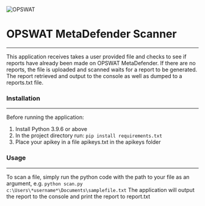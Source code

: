 ![OPSWAT](https://id.opswat.com/static/media/logo.8d40c232.svg)

# OPSWAT MetaDefender Scanner

---

This application receives takes a user provided file and checks to see if reports have already been made on OPSWAT MetaDefender. If there are no reports, the file is uploaded and scanned waits for a report to be generated. The report retrieved and output to the console as well as dumped to a reports.txt file.

### Installation

---

Before running the application:

1. Install Python 3.9.6 or above
2. In the project directory run:
   `pip install requirements.txt`
3. Place your apikey in a file apikeys.txt in the apikeys folder

### Usage

---

To scan a file, simply run the python code with the path to your file as an argument, e.g.
`python scan.py c:\Users\*username*\Documents\samplefile.txt`
The application will output the report to the console and print the report to report.txt

